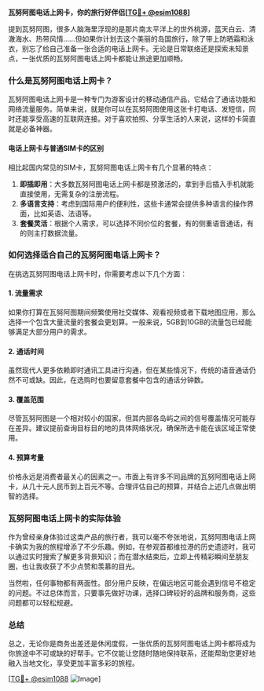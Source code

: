 **瓦努阿图电话上网卡，你的旅行好伴侣[[TG💪+ @esim1088](https://t.me/s/esim1088)]**

提到瓦努阿图，很多人脑海里浮现的是那片南太平洋上的世外桃源，蓝天白云、清澈海水、热带风情……但如果你计划去这个美丽的岛国旅行，除了带上防晒霜和泳衣，别忘了给自己准备一张合适的电话上网卡。无论是日常联络还是探索未知景点，一张优质的瓦努阿图电话上网卡都能让旅途更加顺畅。

### 什么是瓦努阿图电话上网卡？

瓦努阿图电话上网卡是一种专门为游客设计的移动通信产品，它结合了通话功能和网络流量服务。简单来说，就是你可以在瓦努阿图使用这张卡打电话、发短信，同时还能享受高速的互联网连接。对于喜欢拍照、分享生活的人来说，这样的卡简直就是必备神器。

#### 电话上网卡与普通SIM卡的区别

相比起国内常见的SIM卡，瓦努阿图电话上网卡有几个显著的特点：

1. **即插即用**：大多数瓦努阿图电话上网卡都是预激活的，拿到手后插入手机就能直接使用，无需复杂的注册流程。
2. **多语言支持**：考虑到国际用户的便利性，这些卡通常会提供多种语言的操作界面，比如英语、法语等。
3. **套餐灵活**：根据个人需求，可以选择不同价位的套餐，有的侧重语音通话，有的则主打数据流量。

### 如何选择适合自己的瓦努阿图电话上网卡？

在挑选瓦努阿图电话上网卡时，你需要考虑以下几个方面：

#### 1. 流量需求
如果你打算在瓦努阿图期间频繁使用社交媒体、观看视频或者下载地图应用，那么选择一个包含大量流量的套餐会更划算。一般来说，5GB到10GB的流量包已经能够满足大部分用户的需求。

#### 2. 通话时间
虽然现代人更多依赖即时通讯工具进行沟通，但在某些情况下，传统的语音通话仍然不可或缺。因此，在选购时也要留意套餐中包含的通话分钟数。

#### 3. 覆盖范围
尽管瓦努阿图是一个相对较小的国家，但其内部各岛屿之间的信号覆盖情况可能存在差异。建议提前查询目标目的地的具体网络状况，确保所选卡能在该区域正常使用。

#### 4. 预算考量
价格永远是消费者最关心的因素之一。市面上有许多不同品牌的瓦努阿图电话上网卡，从几十元人民币到上百元不等。合理评估自己的预算，并结合上述几点做出明智的选择。

### 瓦努阿图电话上网卡的实际体验

作为曾经亲身体验过这类产品的旅行者，我可以毫不夸张地说，瓦努阿图电话上网卡确实为我的旅程增添了不少乐趣。例如，在参观首都维拉港的历史遗迹时，我可以通过实时搜索了解更多背景知识；而在潜水结束后，立即上传精彩瞬间至朋友圈，也让我收获了不少点赞和羡慕的目光。

当然啦，任何事物都有两面性。部分用户反映，在偏远地区可能会遇到信号不稳定的问题。不过总体而言，只要事先做好功课，选择口碑较好的品牌和服务商，这些问题都可以轻松规避。

### 总结

总之，无论你是商务出差还是休闲度假，一张优质的瓦努阿图电话上网卡都将成为你旅途中不可或缺的好帮手。它不仅能让您随时随地保持联系，还能帮助您更好地融入当地文化，享受更加丰富多彩的旅程。

[[TG💪+ @esim1088](https://t.me/s/esim1088) ![Image](https://i.postimg.cc/4NQfJmqS/Snipaste-2025-05-13-00-14-12.png)]